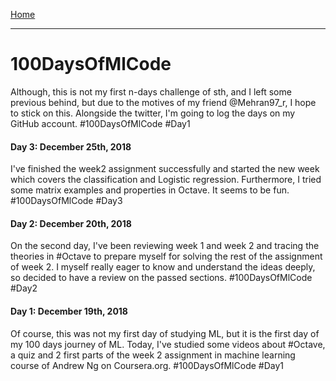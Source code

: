 [Home](../readme.md)

-----
# 100DaysOfMlCode
Although, this is not my first n-days challenge of sth, and I left some previous behind, but due to the motives of my friend @Mehran97_r, I hope to stick on this. Alongside the twitter, I'm going to log the days on my GitHub account. #100DaysOfMlCode #Day1

#### Day 3: December 25th, 2018
I've finished the week2 assignment successfully and started the new week which covers the classification and Logistic regression. Furthermore, I tried some matrix examples and properties in Octave. It seems to be fun. #100DaysOfMlCode #Day3

#### Day 2: December 20th, 2018
On the second day, I've been reviewing week 1 and week 2 and tracing the theories in #Octave to prepare myself for solving the rest of the assignment of week 2. I myself really eager to know and understand the ideas deeply, so decided to have a review on the passed sections. #100DaysOfMlCode #Day2

#### Day 1: December 19th, 2018
Of course, this was not my first day of studying ML, but it is the first day of my 100 days journey of ML. Today, I've studied some videos about #Octave, a quiz and 2 first parts of the week 2 assignment in machine learning course of Andrew Ng on Coursera.org. #100DaysOfMlCode #Day1

